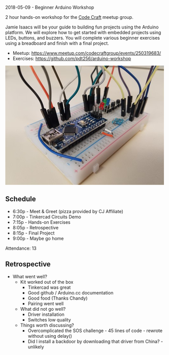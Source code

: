 2018-05-09 - Beginner Arduino Workshop

2 hour hands-on workshop for the [Code Craft](https://www.meetup.com/codecraftgroup) meetup group.

Jamie Isaacs will be your guide to building fun projects using the Arduino platform. We will explore how to get started with embedded projects using LEDs, buttons, and buzzers. You will complete various beginner exercises using a breadboard and finish with a final project.

* Meetup: https://www.meetup.com/codecraftgroup/events/250319683/
* Exercises: https://github.com/pdt256/arduino-workshop

![Nano on a Breadboard](https://github.com/pdt256/arduino-workshop/raw/master/docs/images/nano-on-breadboard.jpg)

## Schedule

* 6:30p - Meet & Greet (pizza provided by CJ Affiliate)
* 7:00p - Tinkercad Circuits Demo
* 7:15p - Hands-on Exercises
* 8:05p - Retrospective
* 8:15p - Final Project
* 9:00p - Maybe go home

Attendance: 13

## Retrospective

* What went well?
  * Kit worked out of the box
    * Tinkercad was great
    * Good github / Arduino.cc documentation
    * Good food (Thanks Chandy)
    * Pairing went well
  * What did not go well?
    * Driver installation
    * Switches low quality
  * Things worth discussing?
    * Overcomplicated the SOS challenge - 45 lines of code - rewrote without using delay()
    * Did I install a backdoor by downloading that driver from China? - unlikely
